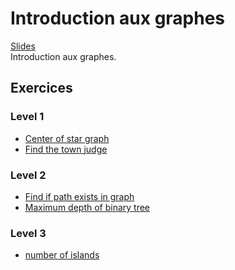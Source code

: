 # Introduction aux graphes

[Slides](Cours10-Graphes.pdf)</br>
Introduction aux graphes.

## Exercices

### Level 1
- [Center of star graph](https://leetcode.com/problems/find-center-of-star-graph/)
- [Find the town judge](https://leetcode.com/problems/find-the-town-judge/)

### Level 2
- [Find if path exists in graph](https://leetcode.com/problems/find-if-path-exists-in-graph/)
- [Maximum depth of binary tree](https://leetcode.com/problems/maximum-depth-of-binary-tree/)

### Level 3
- [number of islands](https://leetcode.com/problems/number-of-islands/)
